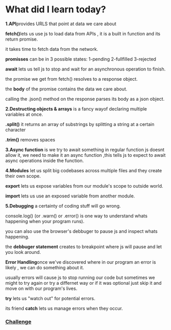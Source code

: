 <h1>What did I learn today?</h1>
<p><strong>1.API</strong>provides URLS that point at data we care about</p>
<p><strong>fetch()</strong>lets us use js to load data from APIs , it is a built in function and its return promise.</p>
<p>it takes time to fetch data from the network.</p>
<p><strong>promisses</strong> can be in 3 possible states: 1-pending 2-fullfilled 3-rejected</p>
<p><strong>await</strong> lets us tell js to stop and wait for an asynchronous operation to finish.</p>
<p>the promise we get from fetch() resolves to a response object.</p>
<p>the <strong>body</strong> of the promise contains the data we care about. </p>
<p>calling the .json() method on the response parses its body as a json object.</p>
<p><strong>2.Destructing objects & arrays</strong> is a fancy wayof declaring multiple variables at once.</p>
<p><strong>.split()</strong> it returns an array of substrings by splitting a string at a certain character</p>
<p><strong>.trim()</strong> removes spaces</p>
<p><strong>3.Async function</strong> is we try to await something in regular function js doesnt allow it, we need to make it an async function ,this tells js to expect to await async operations inside the function.</p>
<p><strong>4.Modules</strong> let us split big codebases across multiple files and they create their own scope.</p>
<p><strong>export</strong> lets us expose variables from our module's scope to outside world.</p>
<p><strong>import</strong> lets us use an exposed variable from another module.</p>
<p><strong>5.Debugging</strong> a certainty of coding stuff will go wrong.</p>
<p>console.log() (or .warn() or .error() is one way to understand whats happening when your program runs).</p>
<p>you can also use the browser's debbuger to pause js and inspect whats happening. </p>
<p>the <strong>debbuger statement</strong> creates to breakpoint where js will pause and let you look around.</p>
<p><strong>Error Handling</strong>once we've discovered where in our program an error is likely , we can do something about it.</p>
<p>usually errors will cause js to stop running our code but sometimes we might to try again or try a differnet way or if it was optional just skip it and move on with our program's lives.</p>
<p><strong>try</strong> lets us "watch out" for potential errors.</p>
<p>its friend <strong>catch</strong> lets us manage errors when they occur.</p>

<h3><a href =" ">Challenge</a></h3>



